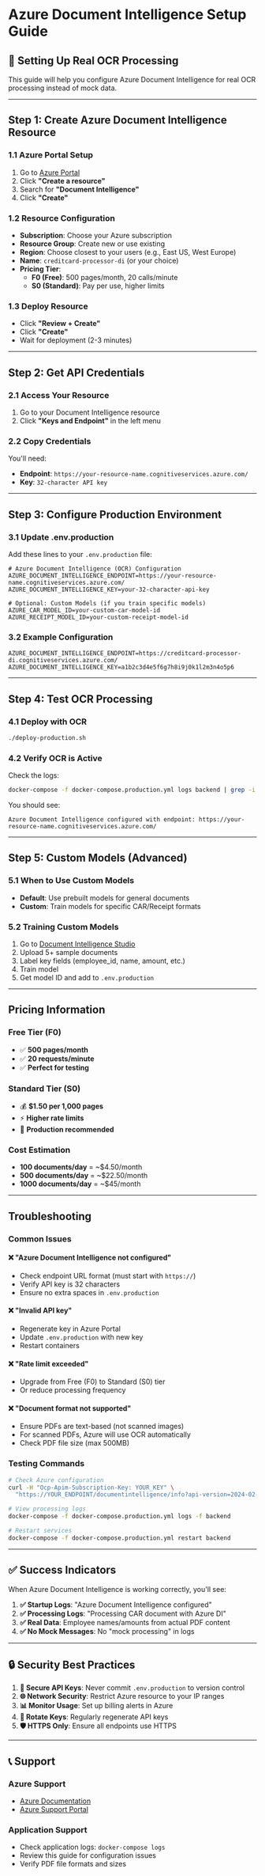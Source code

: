 # Azure Document Intelligence Setup Guide

## 🚀 **Setting Up Real OCR Processing**

This guide will help you configure Azure Document Intelligence for real OCR processing instead of mock data.

---

## **Step 1: Create Azure Document Intelligence Resource**

### 1.1 **Azure Portal Setup**
1. Go to [Azure Portal](https://portal.azure.com)
2. Click **"Create a resource"**
3. Search for **"Document Intelligence"**
4. Click **"Create"**

### 1.2 **Resource Configuration**
- **Subscription**: Choose your Azure subscription
- **Resource Group**: Create new or use existing
- **Region**: Choose closest to your users (e.g., East US, West Europe)
- **Name**: `creditcard-processor-di` (or your choice)
- **Pricing Tier**: 
  - **F0 (Free)**: 500 pages/month, 20 calls/minute
  - **S0 (Standard)**: Pay per use, higher limits

### 1.3 **Deploy Resource**
- Click **"Review + Create"**
- Click **"Create"**
- Wait for deployment (2-3 minutes)

---

## **Step 2: Get API Credentials**

### 2.1 **Access Your Resource**
1. Go to your Document Intelligence resource
2. Click **"Keys and Endpoint"** in the left menu

### 2.2 **Copy Credentials**
You'll need:
- **Endpoint**: `https://your-resource-name.cognitiveservices.azure.com/`
- **Key**: `32-character API key`

---

## **Step 3: Configure Production Environment**

### 3.1 **Update .env.production**
Add these lines to your `.env.production` file:

```env
# Azure Document Intelligence (OCR) Configuration
AZURE_DOCUMENT_INTELLIGENCE_ENDPOINT=https://your-resource-name.cognitiveservices.azure.com/
AZURE_DOCUMENT_INTELLIGENCE_KEY=your-32-character-api-key

# Optional: Custom Models (if you train specific models)
AZURE_CAR_MODEL_ID=your-custom-car-model-id
AZURE_RECEIPT_MODEL_ID=your-custom-receipt-model-id
```

### 3.2 **Example Configuration**
```env
AZURE_DOCUMENT_INTELLIGENCE_ENDPOINT=https://creditcard-processor-di.cognitiveservices.azure.com/
AZURE_DOCUMENT_INTELLIGENCE_KEY=a1b2c3d4e5f6g7h8i9j0k1l2m3n4o5p6
```

---

## **Step 4: Test OCR Processing**

### 4.1 **Deploy with OCR**
```bash
./deploy-production.sh
```

### 4.2 **Verify OCR is Active**
Check the logs:
```bash
docker-compose -f docker-compose.production.yml logs backend | grep -i "azure"
```

You should see:
```
Azure Document Intelligence configured with endpoint: https://your-resource-name.cognitiveservices.azure.com/
```

---

## **Step 5: Custom Models (Advanced)**

### 5.1 **When to Use Custom Models**
- **Default**: Use prebuilt models for general documents
- **Custom**: Train models for specific CAR/Receipt formats

### 5.2 **Training Custom Models**
1. Go to [Document Intelligence Studio](https://documentintelligence.ai.azure.com/)
2. Upload 5+ sample documents
3. Label key fields (employee_id, name, amount, etc.)
4. Train model
5. Get model ID and add to `.env.production`

---

## **Pricing Information**

### **Free Tier (F0)**
- ✅ **500 pages/month**
- ✅ **20 requests/minute**  
- ✅ **Perfect for testing**

### **Standard Tier (S0)**
- 💰 **$1.50 per 1,000 pages**
- ⚡ **Higher rate limits**
- 🏢 **Production recommended**

### **Cost Estimation**
- **100 documents/day** = ~$4.50/month
- **500 documents/day** = ~$22.50/month
- **1000 documents/day** = ~$45/month

---

## **Troubleshooting**

### **Common Issues**

#### ❌ **"Azure Document Intelligence not configured"**
- Check endpoint URL format (must start with `https://`)
- Verify API key is 32 characters
- Ensure no extra spaces in `.env.production`

#### ❌ **"Invalid API key"** 
- Regenerate key in Azure Portal
- Update `.env.production` with new key
- Restart containers

#### ❌ **"Rate limit exceeded"**
- Upgrade from Free (F0) to Standard (S0) tier
- Or reduce processing frequency

#### ❌ **"Document format not supported"**
- Ensure PDFs are text-based (not scanned images)
- For scanned PDFs, Azure will use OCR automatically
- Check PDF file size (max 500MB)

### **Testing Commands**

```bash
# Check Azure configuration
curl -H "Ocp-Apim-Subscription-Key: YOUR_KEY" \
  "https://YOUR_ENDPOINT/documentintelligence/info?api-version=2024-02-29-preview"

# View processing logs
docker-compose -f docker-compose.production.yml logs -f backend

# Restart services
docker-compose -f docker-compose.production.yml restart backend
```

---

## **✅ Success Indicators**

When Azure Document Intelligence is working correctly, you'll see:

1. **✅ Startup Logs**: "Azure Document Intelligence configured"
2. **✅ Processing Logs**: "Processing CAR document with Azure DI"
3. **✅ Real Data**: Employee names/amounts from actual PDF content
4. **✅ No Mock Messages**: No "mock processing" in logs

---

## **🔒 Security Best Practices**

1. **🔐 Secure API Keys**: Never commit `.env.production` to version control
2. **🌐 Network Security**: Restrict Azure resource to your IP ranges
3. **📊 Monitor Usage**: Set up billing alerts in Azure
4. **🔄 Rotate Keys**: Regularly regenerate API keys
5. **🛡️ HTTPS Only**: Ensure all endpoints use HTTPS

---

## **📞 Support**

### **Azure Support**
- [Azure Documentation](https://docs.microsoft.com/azure/applied-ai-services/form-recognizer/)
- [Azure Support Portal](https://portal.azure.com/#blade/Microsoft_Azure_Support/HelpAndSupportBlade)

### **Application Support**
- Check application logs: `docker-compose logs`
- Review this guide for configuration issues
- Verify PDF file formats and sizes